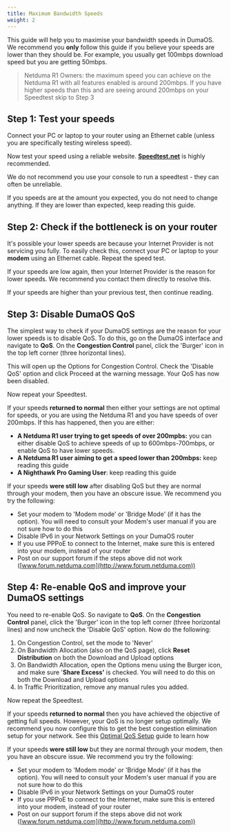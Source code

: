 ```yaml
---
title: Maximum Bandwidth Speeds
weight: 2
---
```


This guide will help you to maximise your bandwidth speeds in DumaOS. We recommend you **only** follow this guide if you believe your speeds are lower than they should be. For example, you usually get 100mbps download speed but you are getting 50mbps.

> Netduma R1 Owners: the maximum speed you can achieve on the Netduma R1 with all features enabled is around 200mbps. If you have higher speeds than this and are seeing around 200mbps on your Speedtest skip to Step 3

## Step 1: Test your speeds

Connect your PC or laptop to your router using an Ethernet cable (unless you are specifically testing wireless speed).

Now test your speed using a reliable website. **[Speedtest.net](http://www.speedtest.net/)** is highly recommended. 

We do not recommend you use your console to run a speedtest - they can often be unreliable.

If you speeds are at the amount you expected, you do not need to change anything. If they are lower than expected, keep reading this guide.

## Step 2: Check if the bottleneck is on your router

It's possible your lower speeds are because your Internet Provider is not servicing you fully. To easily check this, connect your PC or laptop to your **modem** using an Ethernet cable. Repeat the speed test.

If your speeds are low again, then your Internet Provider is the reason for lower speeds. We recommend you contact them directly to resolve this.

If your speeds are higher than your previous test, then continue reading.

## Step 3: Disable DumaOS QoS

The simplest way to check if your DumaOS settings are the reason for your lower speeds is to disable QoS. To do this, go on the DumaOS interface and navigate to **QoS**. On the **Congestion Control** panel, click the 'Burger' icon in the top left corner (three horizontal lines).

This will open up the Options for Congestion Control. Check the 'Disable QoS' option and click Proceed at the warning message. Your QoS has now been disabled.

Now repeat your Speedtest. 

If your speeds **returned to normal** then either your settings are not optimal for speeds, or you are using the Netduma R1 and you have speeds of over 200mbps. If this has happened, then you are either:

- **A Netduma R1 user trying to get speeds of over 200mpbs:** you can either disable QoS to achieve speeds of up to 600mbps-700mbps, or enable QoS to have lower speeds.
- **A Netduma R1 user aiming to get a speed lower than 200mbps:** keep reading this guide
- **A Nighthawk Pro Gaming User**: keep reading this guide

If your speeds **were still low** after disabling QoS but they are normal through your modem, then you have an obscure issue. We recommend you try the following:

- Set your modem to 'Modem mode' or 'Bridge Mode' (if it has the option). You will need to consult your Modem's user manual if you are not sure how to do this
- Disable IPv6 in your Network Settings on your DumaOS router
- If you use PPPoE to connect to the Internet, make sure this is entered into your modem, instead of your router
- Post on our support forum if the steps above did not work ([www.forum.netduma.com](http://www.forum.netduma.com))

## Step 4: Re-enable QoS and improve your DumaOS settings

You need to re-enable QoS. So navigate to **QoS**. On the ****Congestion Control**** panel, click the 'Burger' icon in the top left corner (three horizontal lines) and now uncheck the 'Disable QoS' option. Now do the following:

1. On Congestion Control, set the mode to 'Never'
2. On Bandwidth Allocation (also on the QoS page), click **Reset Distribution** on both the Download and Upload options
3. On Bandwidth Allocation, open the Options menu using the Burger icon, and make sure '**Share Excess'** is checked. You will need to do this on both the Download and Upload options
4. In Traffic Prioritization, remove any manual rules you added.

Now repeat the Speedtest. 

If your speeds **returned to normal** then you have achieved the objective of getting full speeds. However, your QoS is no longer setup optimally. We recommend you now configure this to get the best congestion elimination setup for your network. See this [Optimal QoS Setup](http://support.netduma.com/support/solutions/articles/16000077073-dumaos-optimal-settings-guide-qos-step-3-) guide to learn how

If your speeds **were still low** but they are normal through your modem, then you have an obscure issue. We recommend you try the following:

- Set your modem to 'Modem mode' or 'Bridge Mode' (if it has the option). You will need to consult your Modem's user manual if you are not sure how to do this
- Disable IPv6 in your Network Settings on your DumaOS router
- If you use PPPoE to connect to the Internet, make sure this is entered into your modem, instead of your router
- Post on our support forum if the steps above did not work ([www.forum.netduma.com](http://www.forum.netduma.com))
